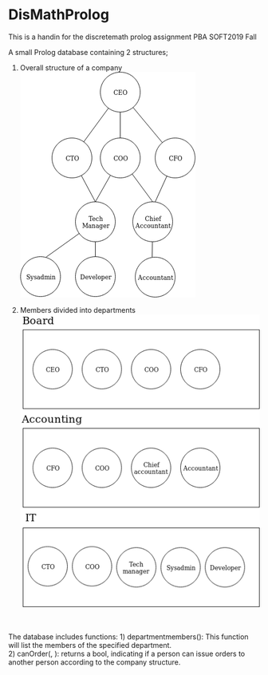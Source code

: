 # DisMathProlog
This is a handin for the discretemath prolog assignment PBA SOFT2019  Fall

A small Prolog database containing 2 structures;

1) Overall structure of a company <br>
![prologstruct1](https://github.com/cph-js284/DisMathProlog/blob/master/images/prologstruct1.png)

2) Members divided into departments <br>
![prologstruct2](https://github.com/cph-js284/DisMathProlog/blob/master/images/Prologstruct2.png)

<br>
<br>
The database includes functions:
1) departmentmembers(<NAME OF DEPARTMENT(board,it,accounting)>): This function will list the members of the specified department.
<br>
2) canOrder(<FROM>, <TO>): returns a bool, indicating if a person can issue orders to another person according to the company structure.

